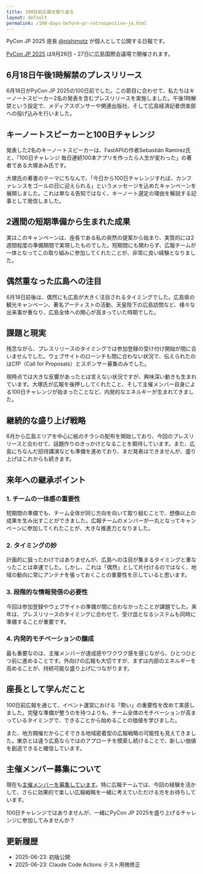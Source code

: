 ```yaml
---
title: 100日前広報を振り返る
layout: default
permalink: /100-days-before-pr-retrospective-ja.html
---
```


PyCon JP 2025 座長 [@nishimotz](https://d.nishimotz.com/aboutme) が個人として公開する日報です。

[PyCon JP 2025](https://2025.pycon.jp/) は9月26日・27日に広島国際会議場で開催されます。

## 6月18日午後1時解禁のプレスリリース

6月18日がPyCon JP 2025の100日前でした。この節目に合わせて、私たちはキーノートスピーカー2名の発表を含むプレスリリースを実施しました。午後1時解禁という設定で、メディアスポンサーや関連出版社、そして広島経済記者倶楽部への投げ込みを行いました。

## キーノートスピーカーと100日チャレンジ

発表した2名のキーノートスピーカーは、FastAPIの作者Sebastián Ramírez氏と、「100日チャレンジ 毎日連続100本アプリを作ったら人生が変わった」の著者である大塚あみ氏です。

大塚氏の著書のテーマにちなんで、「今日から100日チャレンジすれば、カンファレンスをゴールの日に迎えられる」というメッセージを込めたキャンペーンを展開しました。これは単なる告知ではなく、キーノート選定の理由を解説する記事として発信しました。

## 2週間の短期準備から生まれた成果

実はこのキャンペーンは、座長である私の突然の提案から始まり、実質的には2週間程度の準備期間で実現したものでした。短期間にも関わらず、広報チームが一体となってこの取り組みに参加してくれたことが、非常に良い経験となりました。

## 偶然重なった広島への注目

6月18日前後は、偶然にも広島が大きく注目されるタイミングでした。広島県の観光キャンペーン、著名アーティストの活動、天皇陛下の広島訪問など、様々な出来事が重なり、広島全体への関心が高まっていた時期でした。

## 課題と現実

残念ながら、プレスリリースのタイミングでは参加登録の受け付け開始が間に合いませんでした。ウェブサイトのローンチも間に合わない状況で、伝えられたのはCfP（Call for Proposals）とスポンサー募集のみでした。

現時点では大きな反響があったとは言えない状況ですが、興味深い動きも生まれています。大塚氏が広報を後押ししてくれたこと、そして主催メンバー自身による100日チャレンジが始まったことなど、内発的なエネルギーが生まれてきました。

## 継続的な盛り上げ戦略

6月から広島エリアを中心に紙のチラシの配布を開始しており、今回のプレスリリースと合わせて、話題作りのきっかけとなることを期待しています。また、広島にちなんだ招待講演なども準備を進めており、まだ発表はできませんが、盛り上げはこれからも続きます。

## 来年への継承ポイント

### 1. チームの一体感の重要性
短期間の準備でも、チーム全体が同じ方向を向いて取り組むことで、想像以上の成果を生み出すことができました。広報チームのメンバーが一丸となってキャンペーンに参加してくれたことが、大きな推進力となりました。

### 2. タイミングの妙
計画的に狙ったわけではありませんが、広島への注目が集まるタイミングと重なったことは幸運でした。しかし、これは「偶然」として片付けるのではなく、地域の動向に常にアンテナを張っておくことの重要性を示していると思います。

### 3. 段階的な情報発信の必要性
今回は参加登録やウェブサイトの準備が間に合わなかったことが課題でした。来年は、プレスリリースのタイミングに合わせて、受け皿となるシステムも同時に準備することが重要です。

### 4. 内発的モチベーションの醸成
最も重要なのは、主催メンバーが達成感やワクワク感を感じながら、ひとつひとつ前に進めることです。外向けの広報も大切ですが、まずは内部のエネルギーを高めることが、持続可能な盛り上げにつながります。

## 座長として学んだこと

100日前広報を通じて、イベント運営における「勢い」の重要性を改めて実感しました。完璧な準備が整うのを待つよりも、チーム全体のモチベーションが高まっているタイミングで、できることから始めることの価値を学びました。

また、地方開催だからこそできる地域密着型の広報戦略の可能性も見えてきました。東京とは違う広島ならではのアプローチを模索し続けることで、新しい価値を創造できると確信しています。

## 主催メンバー募集について

現在も[主催メンバーを募集しています](https://forms.gle/7irqYKhZVj7AY7LfA)。特に広報チームでは、今回の経験を活かして、さらに効果的で楽しい広報戦略を一緒に考えていただける方をお待ちしています。

100日チャレンジではありませんが、一緒にPyCon JP 2025を盛り上げるチャレンジに参加してみませんか？

## 更新履歴
- 2025-06-23: 初版公開
- 2025-06-23: Claude Code Actions テスト用微修正